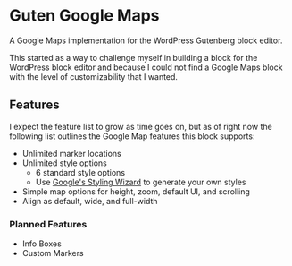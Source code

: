 # Guten Google Maps

A Google Maps implementation for the WordPress Gutenberg block editor.

This started as a way to challenge myself in building a block for the WordPress block editor and because I could not find a Google Maps block with the level of customizability that I wanted.

## Features

I expect the feature list to grow as time goes on, but as of right now the following list outlines the Google Map features this block supports:

* Unlimited marker locations
* Unlimited style options
    * 6 standard style options
    * Use [Google's Styling Wizard](https://mapstyle.withgoogle.com/) to generate your own styles
* Simple map options for height, zoom, default UI, and scrolling
* Align as default, wide, and full-width

### Planned Features

* Info Boxes
* Custom Markers